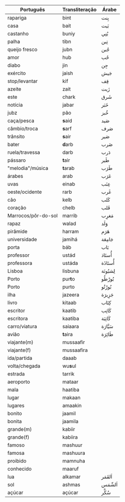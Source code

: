 Português | Transliteração| Árabe 
----------- |-------------- |------
rapariga | bint | بِنت 
casa | bait | بَيت
castanho | buniy | بُنِي
palha | tibn | تِبن
queijo fresco | jubn | جُبن
amor | hub | حُب
diabo | jin | جِن
exército | jaish | جَيش
stop/levantar | kif | قِف
azeite | zait | زَيت
este | chark | شَرق
notícia | jabar | خَبَر
jubz | pão | خُبز
caça/pesca | **s**aid | صَيد
câmbio/troca | **s**arf | صَرف
trânsito | **s**air | صَير
bater | **d**arb | ضَرب
ruela/travessa | darb | دَرب
pássaro | **t**air | طَير
"melodia"/música | **t**arab | طَرَب
árabes | arab | عَرَب
uvas | einab | عِنَب
oeste/ocidente | rarb | غَرب 
cão | kelb | كَلب
coração | chelb | قَلب
Marrocos/pôr-do-sol | marrib | مَغرِب 
rapaz | walad | وَلَد
pirâmide | harram | هَرَم
universidade | jamihá | جَامِعَة
porta | báb | بَاب
professor | ustád | أُستَاذ
professora | ustáda | أُستَاذَة
Lisboa | lisbuna | لِشبُونَة
Porto | pur**t**o | بُورْطُو
Porto | purto | بُورْتُو
ilha | jazeera | جَزِيرَة
livro | kitaab | كِتَاب
escritor | kaatib | كَاتِب
escritora | kaatiba | كَاتِبَة
carro/viatura | saiaara | سَيَّارَة
avião | **t**aira | طَائِرَة
viajante(m) | mussaafir | 
viajante(f) | mussaafira | 
ida/partida | daaab | 
volta/chegada | wu**s**ul | 
estrada | tarrik | 
aeroporto | mataar | 
mala | haatiba | 
lugar | makaan | 
lugares | amaakin | 
bonito | jaamil | 
bonita | jaamila | 
grande(m) | kabiir |
grande(f) | kabiira |
famoso | mashuur | 
famosa | mashuura | 
proibido | mamnuha | 
conhecido | maaruf | 
lua | alkamar | اَلقَمَر
sol | ashmas | اَلشّمَس
açúcar | açúcar | سُكَّر